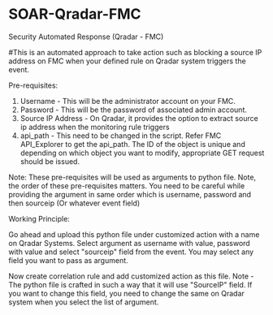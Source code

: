 # SOAR-Qradar-FMC
Security Automated Response (Qradar - FMC)

#This is an automated approach to take action such as blocking a source IP address on FMC when your defined rule on Qradar system triggers the event. 

Pre-requisites: 
1. Username - This will be the administrator account on your FMC. 
2. Password - This will be the password of associated admin account. 
3. Source IP Address - On Qradar, it provides the option to extract source ip address when the monitoring rule triggers 
4. api_path - This need to be changed in the script. Refer FMC API_Explorer to get the api_path. The ID of the object is unique and depending on which object you want to modify, appropriate GET request should be issued. 

Note: These pre-requisites will be used as arguments to python file. Note, the order of these pre-requisites matters. You need to be careful while providing the argument in same order which is username, password and then sourceip (Or whatever event field) 

Working Principle:

Go ahead and upload this python file under customized action with a name on Qradar Systems. Select argument as username with value, password with value and select "sourceip" field from the event. You may select any field you want to pass as argument. 

Now create correlation rule and add customized action as this file. Note - The python file is crafted in such a way that it will use "SourceIP" field. If you want to change this field, you need to change the same on Qradar system when you select the list of argument. 



